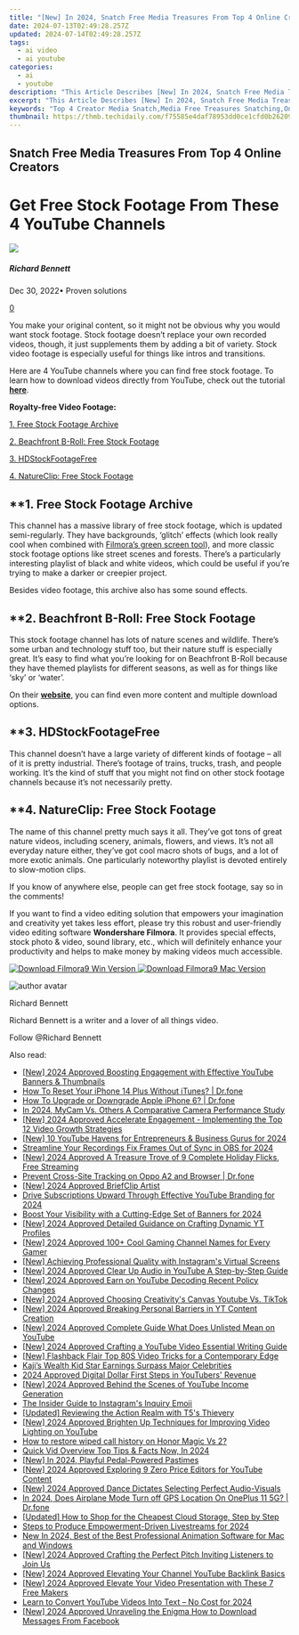 ```yaml
---
title: "[New] In 2024, Snatch Free Media Treasures From Top 4 Online Creators"
date: 2024-07-13T02:49:28.257Z
updated: 2024-07-14T02:49:28.257Z
tags:
  - ai video
  - ai youtube
categories:
  - ai
  - youtube
description: "This Article Describes [New] In 2024, Snatch Free Media Treasures From Top 4 Online Creators"
excerpt: "This Article Describes [New] In 2024, Snatch Free Media Treasures From Top 4 Online Creators"
keywords: "Top 4 Creator Media Snatch,Media Free Treasures Snatching,Online Snatched Media Treasures,Creative Media Top Treasure,Free Media Top Creators Snatch,Online Media Best Treasures,Creator's Top Snatched Media"
thumbnail: https://thmb.techidaily.com/f75585e4daf78953dd0ce1cfd0b26209fab1e9c588003fe7de564148a8e3e23c.jpg
---
```


## Snatch Free Media Treasures From Top 4 Online Creators

# Get Free Stock Footage From These 4 YouTube Channels

![](https://images.wondershare.com/filmora/article-images/richard-bennett.jpg)

##### Richard Bennett

 Dec 30, 2022• Proven solutions

[0](#commentsBoxSeoTemplate)

You make your original content, so it might not be obvious why you would want stock footage. Stock footage doesn’t replace your own recorded videos, though, it just supplements them by adding a bit of variety. Stock video footage is especially useful for things like intros and transitions.

Here are 4 YouTube channels where you can find free stock footage. To learn how to download videos directly from YouTube, check out the tutorial **[here](https://tools.techidaily.com/wondershare/filmora/download/)**.

**Royalty-free Video Footage:**

[1\. Free Stock Footage Archive](#freestockfootage)

[2\. Beachfront B-Roll: Free Stock Footage](#beachfront)

[3\. HDStockFootageFree](#hdstock)

[4\. NatureClip: Free Stock Footage](#natureclip)

## **1\. Free Stock Footage Archive

This channel has a massive library of free stock footage, which is updated semi-regularly. They have backgrounds, ‘glitch’ effects (which look really cool when combined with [Filmora’s green screen tool](https://tools.techidaily.com/wondershare/filmora/download/)), and more classic stock footage options like street scenes and forests. There’s a particularly interesting playlist of black and white videos, which could be useful if you’re trying to make a darker or creepier project.

Besides video footage, this archive also has some sound effects.

## **2\. Beachfront B-Roll: Free Stock Footage

This stock footage channel has lots of nature scenes and wildlife. There’s some urban and technology stuff too, but their nature stuff is especially great. It’s easy to find what you’re looking for on Beachfront B-Roll because they have themed playlists for different seasons, as well as for things like ‘sky’ or ‘water’.

On their **[website](http://www.beachfrontbroll.com/)**, you can find even more content and multiple download options.

## **3\. HDStockFootageFree

This channel doesn’t have a large variety of different kinds of footage – all of it is pretty industrial. There’s footage of trains, trucks, trash, and people working. It’s the kind of stuff that you might not find on other stock footage channels because it’s not necessarily pretty.

## **4\. NatureClip: Free Stock Footage

The name of this channel pretty much says it all. They’ve got tons of great nature videos, including scenery, animals, flowers, and views. It’s not all everyday nature either, they’ve got cool macro shots of bugs, and a lot of more exotic animals. One particularly noteworthy playlist is devoted entirely to slow-motion clips.

If you know of anywhere else, people can get free stock footage, say so in the comments!

If you want to find a video editing solution that empowers your imagination and creativity yet takes less effort, please try this robust and user-friendly video editing software **Wondershare Filmora**. It provides special effects, stock photo & video, sound library, etc., which will definitely enhance your productivity and helps to make money by making videos much accessible.

[![Download Filmora9 Win Version](https://images.wondershare.com/filmora/guide/download-btn-win.jpg) ](https://tools.techidaily.com/wondershare/filmora/download/) [![Download Filmora9 Mac Version](https://images.wondershare.com/filmora/guide/download-btn-mac.jpg) ](https://download.wondershare.com/filmora9-mac%5Ffull718.zip)

![author avatar](https://images.wondershare.com/filmora/article-images/richard-bennett.jpg)

Richard Bennett

Richard Bennett is a writer and a lover of all things video.

Follow @Richard Bennett


<ins class="adsbygoogle"
     style="display:block"
     data-ad-format="autorelaxed"
     data-ad-client="ca-pub-7571918770474297"
     data-ad-slot="1223367746"></ins>



<ins class="adsbygoogle"
     style="display:block"
     data-ad-client="ca-pub-7571918770474297"
     data-ad-slot="8358498916"
     data-ad-format="auto"
     data-full-width-responsive="true"></ins>



<span class="atpl-alsoreadstyle">Also read:</span>
<div><ul>
<li><a href="https://youtube-data.techidaily.com/024-approved-boosting-engagement-with-effective-youtube-banners-and-thumbnails/"><u>[New] 2024 Approved  Boosting Engagement with Effective YouTube Banners & Thumbnails</u></a></li>
<li><a href="https://blog-min.techidaily.com/how-to-reset-your-iphone-14-plus-without-itunes-drfone-by-drfone-ios-system-repair-ios-system-repair/"><u>How To Reset Your iPhone 14 Plus Without iTunes? | Dr.fone</u></a></li>
<li><a href="https://techidaily.com/how-to-upgrade-or-downgrade-apple-iphone-6-drfone-by-drfone-ios-system-repair-ios-system-repair/"><u>How To Upgrade or Downgrade Apple iPhone 6? | Dr.fone</u></a></li>
<li><a href="https://remote-screen-capture.techidaily.com/in-2024-mycam-vs-others-a-comparative-camera-performance-study/"><u>In 2024, MyCam Vs. Others  A Comparative Camera Performance Study</u></a></li>
<li><a href="https://youtube-data.techidaily.com/024-approved-accelerate-engagement-implementing-the-top-12-video-growth-strategies/"><u>[New] 2024 Approved  Accelerate Engagement - Implementing the Top 12 Video Growth Strategies</u></a></li>
<li><a href="https://youtube-data.techidaily.com/0-youtube-havens-for-entrepreneurs-and-business-gurus-for-2024/"><u>[New] 10 YouTube Havens for Entrepreneurs & Business Gurus for 2024</u></a></li>
<li><a href="https://digital-screen-recording.techidaily.com/streamline-your-recordings-fix-frames-out-of-sync-in-obs-for-2024/"><u>Streamline Your Recordings  Fix Frames Out of Sync in OBS for 2024</u></a></li>
<li><a href="https://youtube-data.techidaily.com/024-approved-a-treasure-trove-of-9-complete-holiday-flicks-free-streaming/"><u>[New] 2024 Approved  A Treasure Trove of 9 Complete Holiday Flicks, Free Streaming</u></a></li>
<li><a href="https://fake-location.techidaily.com/prevent-cross-site-tracking-on-oppo-a2-and-browser-drfone-by-drfone-virtual-android/"><u>Prevent Cross-Site Tracking on Oppo A2 and Browser | Dr.fone</u></a></li>
<li><a href="https://youtube-data.techidaily.com/024-approved-briefclip-artist/"><u>[New] 2024 Approved  BriefClip Artist</u></a></li>
<li><a href="https://youtube-data.techidaily.com/-subscriptions-upward-through-effective-youtube-branding-for-2024/"><u>Drive Subscriptions Upward Through Effective YouTube Branding for 2024</u></a></li>
<li><a href="https://youtube-data.techidaily.com/-your-visibility-with-a-cutting-edge-set-of-banners-for-2024/"><u>Boost Your Visibility with a Cutting-Edge Set of Banners for 2024</u></a></li>
<li><a href="https://youtube-data.techidaily.com/024-approved-detailed-guidance-on-crafting-dynamic-yt-profiles/"><u>[New] 2024 Approved  Detailed Guidance on Crafting Dynamic YT Profiles</u></a></li>
<li><a href="https://youtube-data.techidaily.com/024-approved-100plus-cool-gaming-channel-names-for-every-gamer/"><u>[New] 2024 Approved  100+ Cool Gaming Channel Names for Every Gamer</u></a></li>
<li><a href="https://instagram-clips.techidaily.com/new-achieving-professional-quality-with-instagrams-virtual-screens/"><u>[New] Achieving Professional Quality with Instagram's Virtual Screens</u></a></li>
<li><a href="https://youtube-data.techidaily.com/024-approved-clear-up-audio-in-youtube-a-step-by-step-guide/"><u>[New] 2024 Approved  Clear Up Audio in YouTube  A Step-by-Step Guide</u></a></li>
<li><a href="https://youtube-data.techidaily.com/024-approved-earn-on-youtube-decoding-recent-policy-changes/"><u>[New] 2024 Approved  Earn on YouTube  Decoding Recent Policy Changes</u></a></li>
<li><a href="https://youtube-data.techidaily.com/024-approved-choosing-creativitys-canvas-youtube-vs-tiktok/"><u>[New] 2024 Approved  Choosing Creativity's Canvas  Youtube Vs. TikTok</u></a></li>
<li><a href="https://youtube-data.techidaily.com/024-approved-breaking-personal-barriers-in-yt-content-creation/"><u>[New] 2024 Approved  Breaking Personal Barriers in YT Content Creation</u></a></li>
<li><a href="https://youtube-data.techidaily.com/024-approved-complete-guide-what-does-unlisted-mean-on-youtube/"><u>[New] 2024 Approved  Complete Guide  What Does Unlisted Mean on YouTube</u></a></li>
<li><a href="https://youtube-data.techidaily.com/024-approved-crafting-a-youtube-video-essential-writing-guide/"><u>[New] 2024 Approved  Crafting a YouTube Video  Essential Writing Guide</u></a></li>
<li><a href="https://some-knowledge.techidaily.com/new-flashback-flair-top-80s-video-tricks-for-a-contemporary-edge/"><u>[New] Flashback Flair  Top 80S Video Tricks for a Contemporary Edge</u></a></li>
<li><a href="https://youtube-data.techidaily.com/-wealth-kid-star-earnings-surpass-major-celebrities/"><u>Kaji’s Wealth  Kid Star Earnings Surpass Major Celebrities</u></a></li>
<li><a href="https://youtube-videos.techidaily.com/2024-approved-digital-dollar-first-steps-in-youtubers-revenue/"><u>2024 Approved  Digital Dollar  First Steps in YouTubers' Revenue</u></a></li>
<li><a href="https://youtube-data.techidaily.com/024-approved-behind-the-scenes-of-youtube-income-generation/"><u>[New] 2024 Approved  Behind the Scenes of YouTube Income Generation</u></a></li>
<li><a href="https://instagram-clips.techidaily.com/the-insider-guide-to-instagrams-inquiry-emoji/"><u>The Insider Guide to Instagram's Inquiry Emoji</u></a></li>
<li><a href="https://extra-approaches.techidaily.com/updated-reviewing-the-action-realm-with-t5s-thievery/"><u>[Updated] Reviewing the Action Realm with T5's Thievery</u></a></li>
<li><a href="https://youtube-data.techidaily.com/024-approved-brighten-up-techniques-for-improving-video-lighting-on-youtube/"><u>[New] 2024 Approved  Brighten Up  Techniques for Improving Video Lighting on YouTube</u></a></li>
<li><a href="https://blog-min.techidaily.com/how-to-restore-wiped-call-history-on-honor-magic-vs-2-by-fonelab-android-recover-call-logs/"><u>How to restore wiped call history on Honor Magic Vs 2?</u></a></li>
<li><a href="https://youtube-data.techidaily.com/-vid-overview-top-tips-and-facts-now-in-2024/"><u>Quick Vid Overview  Top Tips & Facts Now, In 2024</u></a></li>
<li><a href="https://visual-screen-recording.techidaily.com/new-in-2024-playful-pedal-powered-pastimes/"><u>[New] In 2024, Playful Pedal-Powered Pastimes</u></a></li>
<li><a href="https://youtube-data.techidaily.com/024-approved-exploring-9-zero-price-editors-for-youtube-content/"><u>[New] 2024 Approved  Exploring 9 Zero Price Editors for YouTube Content</u></a></li>
<li><a href="https://youtube-data.techidaily.com/024-approved-dance-dictates-selecting-perfect-audio-visuals/"><u>[New] 2024 Approved  Dance Dictates  Selecting Perfect Audio-Visuals</u></a></li>
<li><a href="https://review-topics.techidaily.com/in-2024-does-airplane-mode-turn-off-gps-location-on-oneplus-11-5g-drfone-by-drfone-virtual-android/"><u>In 2024, Does Airplane Mode Turn off GPS Location On OnePlus 11 5G? | Dr.fone</u></a></li>
<li><a href="https://fox-http.techidaily.com/updated-how-to-shop-for-the-cheapest-cloud-storage-step-by-step/"><u>[Updated] How to Shop for the Cheapest Cloud Storage, Step by Step</u></a></li>
<li><a href="https://youtube-data.techidaily.com/-to-produce-empowerment-driven-livestreams-for-2024/"><u>Steps to Produce Empowerment-Driven Livestreams for 2024</u></a></li>
<li><a href="https://smart-video-editing.techidaily.com/new-in-2024-best-of-the-best-professional-animation-software-for-mac-and-windows/"><u>New In 2024, Best of the Best Professional Animation Software for Mac and Windows</u></a></li>
<li><a href="https://youtube-data.techidaily.com/024-approved-crafting-the-perfect-pitch-inviting-listeners-to-join-us/"><u>[New] 2024 Approved  Crafting the Perfect Pitch  Inviting Listeners to Join Us</u></a></li>
<li><a href="https://youtube-data.techidaily.com/024-approved-elevating-your-channel-youtube-backlink-basics/"><u>[New] 2024 Approved  Elevating Your Channel  YouTube Backlink Basics</u></a></li>
<li><a href="https://youtube-data.techidaily.com/024-approved-elevate-your-video-presentation-with-these-7-free-makers/"><u>[New] 2024 Approved  Elevate Your Video Presentation with These 7 Free Makers</u></a></li>
<li><a href="https://youtube-data.techidaily.com/-to-convert-youtube-videos-into-text-no-cost-for-2024/"><u>Learn to Convert YouTube Videos Into Text – No Cost for 2024</u></a></li>
<li><a href="https://facebook-videos.techidaily.com/new-2024-approved-unraveling-the-enigma-how-to-download-messages-from-facebook/"><u>[New] 2024 Approved  Unraveling the Enigma  How to Download Messages From Facebook</u></a></li>
</ul></div>

